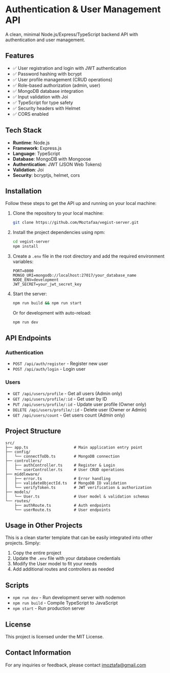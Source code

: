 # Authentication & User Management API

A clean, minimal Node.js/Express/TypeScript backend API with authentication and user management.

## Features

- ✅ User registration and login with JWT authentication
- ✅ Password hashing with bcrypt
- ✅ User profile management (CRUD operations)
- ✅ Role-based authorization (admin, user)
- ✅ MongoDB database integration
- ✅ Input validation with Joi
- ✅ TypeScript for type safety
- ✅ Security headers with Helmet
- ✅ CORS enabled

## Tech Stack

- **Runtime**: Node.js
- **Framework**: Express.js
- **Language**: TypeScript
- **Database**: MongoDB with Mongoose
- **Authentication**: JWT (JSON Web Tokens)
- **Validation**: Joi
- **Security**: bcryptjs, helmet, cors

## Installation

Follow these steps to get the API up and running on your local machine:

1. Clone the repository to your local machine:

   ```bash
   git clone https://github.com/Moztafaa/vegist-server.git
   ```

2. Install the project dependencies using npm:

   ```bash
   cd vegist-server
   npm install
   ```

3. Create a `.env` file in the root directory and add the required environment variables:

   ```env
   PORT=8000
   MONGO_URI=mongodb://localhost:27017/your_database_name
   NODE_ENV=development
   JWT_SECRET=your_jwt_secret_key
   ```

4. Start the server:

   ```bash
   npm run build && npm run start
   ```

   Or for development with auto-reload:

   ```bash
   npm run dev
   ```

## API Endpoints

### Authentication

- `POST /api/auth/register` - Register new user
- `POST /api/auth/login` - Login user

### Users

- `GET /api/users/profile` - Get all users (Admin only)
- `GET /api/users/profile/:id` - Get user by ID
- `PUT /api/users/profile/:id` - Update user profile (Owner only)
- `DELETE /api/users/profile/:id` - Delete user (Owner or Admin)
- `GET /api/users/count` - Get users count (Admin only)

## Project Structure

```
src/
├── app.ts                    # Main application entry point
├── config/
│   └── connectToDb.ts        # MongoDB connection
├── controllers/
│   ├── authController.ts     # Register & Login
│   └── userController.ts     # User CRUD operations
├── middleware/
│   ├── error.ts              # Error handling
│   ├── validateObjectId.ts   # MongoDB ID validation
│   └── verifyToken.ts        # JWT verification & authorization
├── models/
│   └── User.ts               # User model & validation schemas
└── routes/
    ├── authRoute.ts          # Auth endpoints
    └── userRoute.ts          # User endpoints
```

## Usage in Other Projects

This is a clean starter template that can be easily integrated into other projects. Simply:

1. Copy the entire project
2. Update the `.env` file with your database credentials
3. Modify the User model to fit your needs
4. Add additional routes and controllers as needed

## Scripts

- `npm run dev` - Run development server with nodemon
- `npm run build` - Compile TypeScript to JavaScript
- `npm start` - Run production server

## License

This project is licensed under the MIT License.

## Contact Information

For any inquiries or feedback, please contact imoztafa@gmail.com
